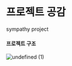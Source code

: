 # 프로젝트 공감
sympathy project 

#### 프로젝트 구조
![undefined (1)](https://user-images.githubusercontent.com/82653075/221523404-e694f1f5-5035-47f7-93e9-7a060234481b.png)
